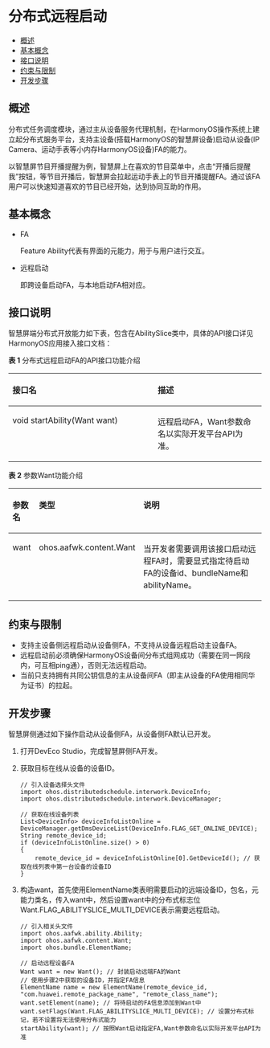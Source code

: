 # 分布式远程启动<a name="ZH-CN_TOPIC_0000001052857955"></a>

-   [概述](#zh-cn_topic_0000001052698169_zh-cn_topic_0000001051071561_section186634310418)
-   [基本概念](#zh-cn_topic_0000001052698169_zh-cn_topic_0000001051071561_section982651246)
-   [接口说明](#zh-cn_topic_0000001052698169_zh-cn_topic_0000001051071561_section125479541744)
-   [约束与限制](#zh-cn_topic_0000001052698169_zh-cn_topic_0000001051071561_section1165911177314)
-   [开发步骤](#zh-cn_topic_0000001052698169_zh-cn_topic_0000001051071561_section34171333656)

## 概述<a name="zh-cn_topic_0000001052698169_zh-cn_topic_0000001051071561_section186634310418"></a>

分布式任务调度模块，通过主从设备服务代理机制，在HarmonyOS操作系统上建立起分布式服务平台，支持主设备\(搭载HarmonyOS的智慧屏设备\)启动从设备\(IP Camera、运动手表等小内存HarmonyOS设备\)FA的能力。

以智慧屏节目开播提醒为例，智慧屏上在喜欢的节目菜单中，点击“开播后提醒我”按钮，等节目开播后，智慧屏会拉起运动手表上的节目开播提醒FA。通过该FA用户可以快速知道喜欢的节目已经开始，达到协同互助的作用。

## 基本概念<a name="zh-cn_topic_0000001052698169_zh-cn_topic_0000001051071561_section982651246"></a>

-   FA

    Feature Ability代表有界面的元能力，用于与用户进行交互。


-   远程启动

    即跨设备启动FA，与本地启动FA相对应。


## 接口说明<a name="zh-cn_topic_0000001052698169_zh-cn_topic_0000001051071561_section125479541744"></a>

智慧屏端分布式开放能力如下表，包含在AbilitySlice类中，具体的API接口详见HarmonyOS应用接入接口文档：

**表 1**  分布式远程启动FA的API接口功能介绍

<a name="zh-cn_topic_0000001052698169_zh-cn_topic_0000001051071561_table1731550155318"></a>
<table><thead align="left"><tr id="zh-cn_topic_0000001052698169_zh-cn_topic_0000001051071561_row4419501537"><th class="cellrowborder" valign="top" width="57.38999999999999%" id="mcps1.2.3.1.1"><p id="zh-cn_topic_0000001052698169_zh-cn_topic_0000001051071561_p54150165315"><a name="zh-cn_topic_0000001052698169_zh-cn_topic_0000001051071561_p54150165315"></a><a name="zh-cn_topic_0000001052698169_zh-cn_topic_0000001051071561_p54150165315"></a>接口名</p>
</th>
<th class="cellrowborder" valign="top" width="42.61%" id="mcps1.2.3.1.2"><p id="zh-cn_topic_0000001052698169_zh-cn_topic_0000001051071561_p941150145313"><a name="zh-cn_topic_0000001052698169_zh-cn_topic_0000001051071561_p941150145313"></a><a name="zh-cn_topic_0000001052698169_zh-cn_topic_0000001051071561_p941150145313"></a>描述</p>
</th>
</tr>
</thead>
<tbody><tr id="zh-cn_topic_0000001052698169_zh-cn_topic_0000001051071561_row34145016535"><td class="cellrowborder" valign="top" width="57.38999999999999%" headers="mcps1.2.3.1.1 "><p id="zh-cn_topic_0000001052698169_zh-cn_topic_0000001051071561_p1682733119213"><a name="zh-cn_topic_0000001052698169_zh-cn_topic_0000001051071561_p1682733119213"></a><a name="zh-cn_topic_0000001052698169_zh-cn_topic_0000001051071561_p1682733119213"></a>void startAbility(Want want)</p>
</td>
<td class="cellrowborder" valign="top" width="42.61%" headers="mcps1.2.3.1.2 "><p id="zh-cn_topic_0000001052698169_zh-cn_topic_0000001051071561_p13562171015712"><a name="zh-cn_topic_0000001052698169_zh-cn_topic_0000001051071561_p13562171015712"></a><a name="zh-cn_topic_0000001052698169_zh-cn_topic_0000001051071561_p13562171015712"></a>远程启动FA，Want参数命名以实际开发平台API为准。</p>
</td>
</tr>
</tbody>
</table>

**表 2**  参数Want功能介绍

<a name="zh-cn_topic_0000001052698169_zh-cn_topic_0000001051071561_table02120432364"></a>
<table><thead align="left"><tr id="zh-cn_topic_0000001052698169_zh-cn_topic_0000001051071561_row172294315361"><th class="cellrowborder" valign="top" width="5.780578057805781%" id="mcps1.2.4.1.1"><p id="zh-cn_topic_0000001052698169_zh-cn_topic_0000001051071561_p722144318360"><a name="zh-cn_topic_0000001052698169_zh-cn_topic_0000001051071561_p722144318360"></a><a name="zh-cn_topic_0000001052698169_zh-cn_topic_0000001051071561_p722144318360"></a>参数名</p>
</th>
<th class="cellrowborder" valign="top" width="29.322932293229325%" id="mcps1.2.4.1.2"><p id="zh-cn_topic_0000001052698169_zh-cn_topic_0000001051071561_p10227434363"><a name="zh-cn_topic_0000001052698169_zh-cn_topic_0000001051071561_p10227434363"></a><a name="zh-cn_topic_0000001052698169_zh-cn_topic_0000001051071561_p10227434363"></a>类型</p>
</th>
<th class="cellrowborder" valign="top" width="64.89648964896489%" id="mcps1.2.4.1.3"><p id="zh-cn_topic_0000001052698169_zh-cn_topic_0000001051071561_p22284383616"><a name="zh-cn_topic_0000001052698169_zh-cn_topic_0000001051071561_p22284383616"></a><a name="zh-cn_topic_0000001052698169_zh-cn_topic_0000001051071561_p22284383616"></a>说明</p>
</th>
</tr>
</thead>
<tbody><tr id="zh-cn_topic_0000001052698169_zh-cn_topic_0000001051071561_row3228436365"><td class="cellrowborder" valign="top" width="5.780578057805781%" headers="mcps1.2.4.1.1 "><p id="zh-cn_topic_0000001052698169_zh-cn_topic_0000001051071561_p1391227193713"><a name="zh-cn_topic_0000001052698169_zh-cn_topic_0000001051071561_p1391227193713"></a><a name="zh-cn_topic_0000001052698169_zh-cn_topic_0000001051071561_p1391227193713"></a>want</p>
</td>
<td class="cellrowborder" valign="top" width="29.322932293229325%" headers="mcps1.2.4.1.2 "><p id="zh-cn_topic_0000001052698169_zh-cn_topic_0000001051071561_p20993611193719"><a name="zh-cn_topic_0000001052698169_zh-cn_topic_0000001051071561_p20993611193719"></a><a name="zh-cn_topic_0000001052698169_zh-cn_topic_0000001051071561_p20993611193719"></a>ohos.aafwk.content.Want</p>
</td>
<td class="cellrowborder" valign="top" width="64.89648964896489%" headers="mcps1.2.4.1.3 "><p id="zh-cn_topic_0000001052698169_zh-cn_topic_0000001051071561_p10555172211377"><a name="zh-cn_topic_0000001052698169_zh-cn_topic_0000001051071561_p10555172211377"></a><a name="zh-cn_topic_0000001052698169_zh-cn_topic_0000001051071561_p10555172211377"></a>当开发者需要调用该接口启动远程FA时，需要显式指定待启动FA的设备id、bundleName和abilityName。</p>
</td>
</tr>
</tbody>
</table>

## 约束与限制<a name="zh-cn_topic_0000001052698169_zh-cn_topic_0000001051071561_section1165911177314"></a>

-   支持主设备侧远程启动从设备侧FA，不支持从设备远程启动主设备FA。
-   远程启动前必须确保HarmonyOS设备间分布式组网成功（需要在同一网段内，可互相ping通），否则无法远程启动。
-   当前只支持拥有共同公钥信息的主从设备间FA（即主从设备的FA使用相同华为证书）的拉起。

## 开发步骤<a name="zh-cn_topic_0000001052698169_zh-cn_topic_0000001051071561_section34171333656"></a>

智慧屏侧通过如下操作启动从设备侧FA，从设备侧FA默认已开发。

1.  打开DevEco Studio，完成智慧屏侧FA开发。
2.  获取目标在线从设备的设备ID。

    ```
    // 引入设备选择头文件
    import ohos.distributedschedule.interwork.DeviceInfo;
    import ohos.distributedschedule.interwork.DeviceManager;
    
    // 获取在线设备列表
    List<DeviceInfo> deviceInfoListOnline = DeviceManager.getDmsDeviceList(DeviceInfo.FLAG_GET_ONLINE_DEVICE);
    String remote_device_id;
    if (deviceInfoListOnline.size() > 0)
    {
        remote_device_id = deviceInfoListOnline[0].GetDeviceId(); // 获取在线列表中第一台设备的设备ID
    }
    ```

3.  构造want，首先使用ElementName类表明需要启动的远端设备ID，包名，元能力类名，传入want中，然后设置want中的分布式标志位Want.FLAG\_ABILITYSLICE\_MULTI\_DEVICE表示需要远程启动。

    ```
    // 引入相关头文件
    import ohos.aafwk.ability.Ability;
    import ohos.aafwk.content.Want;
    import ohos.bundle.ElementName;
    
    // 启动远程设备FA
    Want want = new Want(); // 封装启动远端FA的Want
    // 使用步骤2中获取的设备ID，并指定FA信息
    ElementName name = new ElementName(remote_device_id, "com.huawei.remote_package_name", "remote_class_name"); 
    want.setElement(name); // 将待启动的FA信息添加到Want中
    want.setFlags(Want.FLAG_ABILITYSLICE_MULTI_DEVICE); // 设置分布式标记，若不设置将无法使用分布式能力
    startAbility(want); // 按照Want启动指定FA,Want参数命名以实际开发平台API为准
    ```


